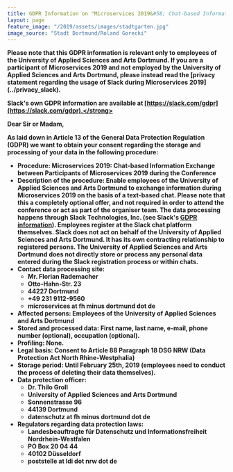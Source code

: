 ```yaml
---
title: GDPR Information on "Microservices 2019&#58; Chat-based Information Exchange between Participants of Microservices 2019 during the Conference"
layout: page
feature_image: "/2019/assets/images/stadtgarten.jpg"
image_source: "Stadt Dortmund/Roland Gorecki"
---
```


<strong>
    Please note that this GDPR information is relevant only to employees of the University of Applied Sciences and Arts Dortmund. If you are a participant of Microservices 2019 and not employed
    by the University of Applied Sciences and Arts Dortmund, please instead read the [privacy statement regarding the usage of Slack during Microservices 2019](../privacy_slack).
</strong>

<strong>Slack's own GDPR information are available at [https://slack.com/gdpr](https://slack.com/gdpr).</strong>

Dear Sir or Madam,

As laid down in Article 13 of the General Data Protection Regulation (GDPR) we want to obtain your consent regarding the storage and processing of your data in the following procedure:

- Procedure: Microservices 2019: Chat-based Information Exchange between Participants of Microservices 2019 during the Conference
- Description of the procedure: Enable employees of the University of Applied Sciences and Arts Dortmund to exchange information during Microservices 2019 on the basis of a text-based chat.
Please note that this a completely optional offer, and not required in order to attend the conference or act as part of the organiser team. The data processing happens through Slack Technologies,
Inc. (see Slack's [GDPR information](https://slack.com/gdpr)). Employees register at the Slack chat platform themselves. Slack does not act on behalf of the University of Applied Sciences and Arts Dortmund. It has its own contracting relationship to registered persons. The University of Applied Sciences and Arts Dortmund does not directly store or process any personal data entered during the Slack registration process or within chats.
- Contact data processing site:
    - Mr. Florian Rademacher
    - Otto-Hahn-Str. 23
    - 44227 Dortmund
    - +49 231 9112-9560
    - microservices at fh minus dortmund dot de
- Affected persons: Employees of the University of Applied Sciences and Arts Dortmund
- Stored and processed data: First name, last name, e-mail, phone number (optional), occupation (optional).
- Profiling: None.
- Legal basis: Consent to Article 88 Paragraph 18 DSG NRW (Data Protection Act North Rhine-Westphalia)
- Storage period: Until February 25th, 2019 (employees need to conduct the process of deleting their data themselves).
- Data protection officer:
    - Dr. Thilo Groll
    - University of Applied Sciences and Arts Dortmund
    - Sonnenstrasse 96
    - 44139 Dortmund
    - datenschutz at fh minus dortmund dot de
- Regulators regarding data protection laws:
    - Landesbeauftragte für Datenschutz und Informationsfreiheit Nordrhein-Westfalen
    - PO Box 20 04 44
    - 40102 Düsseldorf
    - poststelle at ldi dot nrw dot de
